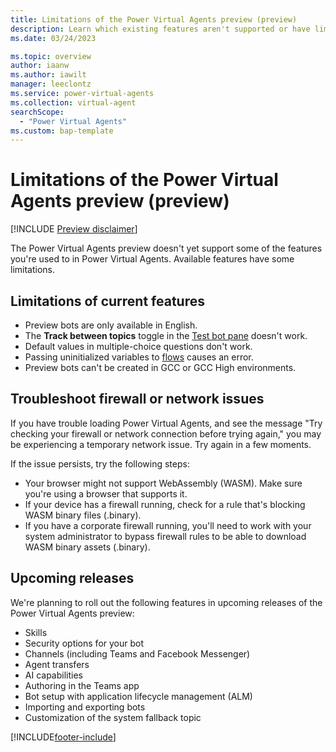 ```yaml
---
title: Limitations of the Power Virtual Agents preview (preview)
description: Learn which existing features aren't supported or have limitations in Power Virtual Agents preview.
ms.date: 03/24/2023

ms.topic: overview
author: iaanw
ms.author: iawilt
manager: leeclontz
ms.service: power-virtual-agents
ms.collection: virtual-agent
searchScope:
  - "Power Virtual Agents"
ms.custom: bap-template
---
```


# Limitations of the Power Virtual Agents preview (preview)

[!INCLUDE [Preview disclaimer](includes/public-preview-disclaimer.md)]

The Power Virtual Agents preview doesn't yet support some of the features you're used to in Power Virtual Agents. Available features have some limitations.

## Limitations of current features

- Preview bots are only available in English.
- The **Track between topics** toggle in the [Test bot pane](authoring-test-bot.md) doesn't work.
- Default values in multiple-choice questions don't work.
- Passing uninitialized variables to [flows](advanced-flow.md) causes an error.
- Preview bots can't be created in GCC or GCC High environments.

## Troubleshoot firewall or network issues

If you have trouble loading Power Virtual Agents, and see the message "Try checking your firewall or network connection before trying again," you may be experiencing a temporary network issue. Try again in a few moments.

If the issue persists, try the following steps:

- Your browser might not support WebAssembly (WASM). Make sure you're using a browser that supports it.
- If your device has a firewall running, check for a rule that's blocking WASM binary files (.binary).
- If you have a corporate firewall running, you'll need to work with your system administrator to bypass firewall rules to be able to download WASM binary assets (.binary).

## Upcoming releases

We're planning to roll out the following features in upcoming releases of the Power Virtual Agents preview:

- Skills
- Security options for your bot
- Channels (including Teams and Facebook Messenger)
- Agent transfers
- AI capabilities
- Authoring in the Teams app
- Bot setup with application lifecycle management (ALM)
- Importing and exporting bots
- Customization of the system fallback topic

[!INCLUDE[footer-include](includes/footer-banner.md)]
